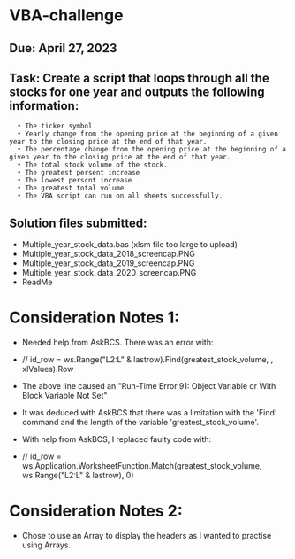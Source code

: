 # VBA-challenge

## Due: April 27, 2023
## Task:  Create a script that loops through all the stocks for one year and outputs the following information:
      •	The ticker symbol
      •	Yearly change from the opening price at the beginning of a given year to the closing price at the end of that year.
      •	The percentage change from the opening price at the beginning of a given year to the closing price at the end of that year.
      •	The total stock volume of the stock.
      •	The greatest persent increase
      •	The lowest perscnt increase
      •	The greatest total volume
      •	The VBA script can run on all sheets successfully.

## Solution files submitted:
- Multiple_year_stock_data.bas (xlsm file too large to upload)
- Multiple_year_stock_data_2018_screencap.PNG
- Multiple_year_stock_data_2019_screencap.PNG
- Multiple_year_stock_data_2020_screencap.PNG
- ReadMe

# Consideration Notes 1:

  - Needed help from AskBCS.  There was an error with: 

  - // id_row = ws.Range("L2:L" & lastrow).Find(greatest_stock_volume, , xlValues).Row

  - The above line caused an "Run-Time Error 91: Object Variable or With Block Variable Not Set"

  - It was deduced with AskBCS that there was a limitation with the 'Find' command and the length of the variable 'greatest_stock_volume'.  

  - With help from AskBCS, I replaced faulty code with: 

  - // id_row = ws.Application.WorksheetFunction.Match(greatest_stock_volume, ws.Range("L2:L" & lastrow), 0)
                        
# Consideration Notes 2:

  - Chose to use an Array to display the headers as I wanted to practise using Arrays.
